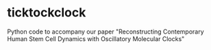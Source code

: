 # ticktockclock
Python code to accompany our paper "Reconstructing Contemporary Human Stem Cell Dynamics with Oscillatory Molecular Clocks"
